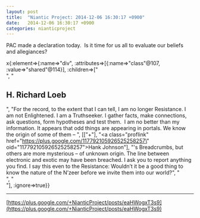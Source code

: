 ```yaml
---
layout: post
title:  "Niantic Project: 2014-12-06 16:30:17 +0900"
date:   2014-12-06 16:30:17 +0900
categories: nianticproject
---
```

PAC made a declaration today.  Is it time for us all to evaluate our beliefs and allegiances?

x{:element=>{:name=>"div", :attributes=>[{:name=>"class"@107, :value=>"shared"@114}], :children=>["<br />", "<h2>H. Richard Loeb</h2>", "For the record, to the extent that I can tell, I am no longer Resistance. I am not Enlightened. I am a Truthseeker. I gather facts, make connections, ask questions, form hypotheses and test them.  I am no better than my information. It appears that odd things are appearing in portals. We know the origin of some of them – ", [["+"], "<a class=\"proflink\" href=\"https://plus.google.com/117792105926525258257\" oid=\"117792105926525258257\">Hank Johnson</a>"], "'s Breadcrumbs, but others are more mysterious – of unknown origin. The line between electronic and exotic may have been breached. I ask you to report anything you find. I say this even to the Resistance: Wouldn’t it be a good thing to know the nature of the N’zeer before we invite them into our world?", "<br />", "<br />"], :ignore=>true}}
- - -
[https://plus.google.com/+NianticProject/posts/eaHWogxT3s9](https://plus.google.com/+NianticProject/posts/eaHWogxT3s9)
